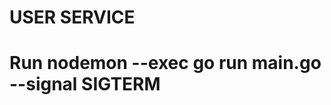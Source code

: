 # USER SERVICE
# Run nodemon --exec go run main.go --signal SIGTERM
 
<!-- https://www.youtube.com/watch?v=6yGGkrjRt8E --> 